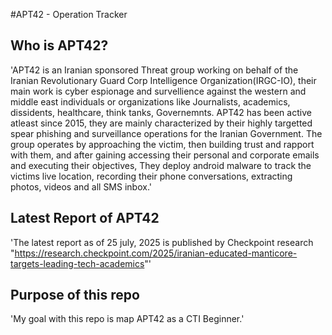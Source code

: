 #APT42 - Operation Tracker
## Who is APT42?
'APT42 is an Iranian sponsored Threat group working on behalf of the Iranian Revolutionary Guard Corp Intelligence Organization(IRGC-IO), their main work is cyber espionage and survellience against the western and middle east individuals or organizations like Journalists, academics, dissidents, healthcare, think tanks, Governemnts. APT42 has been active atleast since 2015, they are mainly characterized by their highly targetted spear phishing and surveillance operations for the Iranian Government. The group operates by approaching the victim, then building trust and rapport with them, and after gaining accessing their personal and corporate emails and executing their objectives, They deploy android malware to track the victims live location, recording their phone conversations, extracting photos, videos and all SMS inbox.'

## Latest Report of APT42
'The latest report as of 25 july, 2025 is published by Checkpoint research 
"https://research.checkpoint.com/2025/iranian-educated-manticore-targets-leading-tech-academics"'

## Purpose of this repo
'My goal with this repo is map APT42 as a CTI Beginner.'
